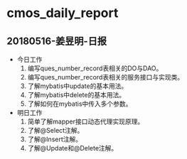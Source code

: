 # cmos_daily_report

## 20180516-姜昱明-日报
- 今日工作
    1. 编写ques_number_record表相关的DO与DAO。
    2. 编写ques_number_record表相关的服务接口与实现类。
    3. 了解mybatis中update的基本用法。
    4. 了解mybatis中delete的基本用法。
    5. 了解如何在mybatis中传入多个参数。
- 明日工作
    1. 简单了解mapper接口动态代理实现原理。
    2. 了解@Select注解。
    3. 了解@Insert注解。
    4. 了解@Update和@Delete注解。
    




